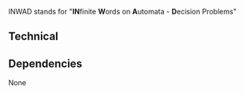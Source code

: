 INWAD stands for "**IN**finite **W**ords on **A**utomata - **D**ecision Problems"

## Technical ##

## Dependencies ##
None
